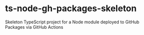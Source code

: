 # ts-node-gh-packages-skeleton
Skeleton TypeScript project for a Node module deployed to GitHub Packages via GitHub Actions
